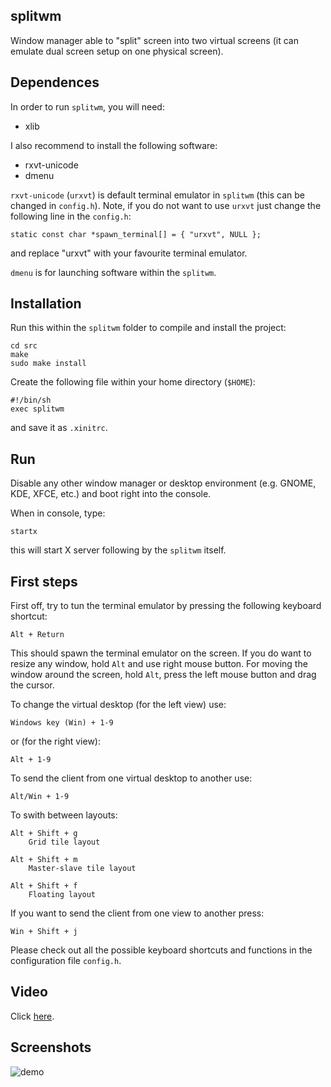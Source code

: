 ## splitwm

Window manager able to "split" screen into two virtual screens (it can emulate dual screen setup on one physical screen).

## Dependences

In order to run `splitwm`, you will need:

- xlib

I also recommend to install the following software:

- rxvt-unicode
- dmenu

`rxvt-unicode` (`urxvt`) is default terminal emulator in `splitwm` (this can be changed in `config.h`). Note, if you do not want to use `urxvt` just change the following line in the `config.h`:

    static const char *spawn_terminal[] = { "urxvt", NULL };

and replace "urxvt" with your favourite terminal emulator.

`dmenu` is for launching software within the `splitwm`.

## Installation

Run this within the `splitwm` folder to compile and install the project:

    cd src
    make
    sudo make install

Create the following file within your home directory (`$HOME`):

    #!/bin/sh
    exec splitwm

and save it as `.xinitrc`.

## Run

Disable any other window manager or desktop environment (e.g. GNOME, KDE, XFCE, etc.) and boot right into the console.

When in console, type:

    startx

 this will start X server following by the `splitwm` itself.

## First steps

First off, try to tun the terminal emulator by pressing the following keyboard shortcut:

    Alt + Return

This should spawn the terminal emulator on the screen. If you do want to resize any window, hold `Alt` and use right mouse button. For moving the window around the screen, hold `Alt`, press the left mouse button and drag the cursor.

To change the virtual desktop (for the left view) use:

    Windows key (Win) + 1-9

or (for the right view):

    Alt + 1-9

To send the client from one virtual desktop to another use:

    Alt/Win + 1-9

To swith between layouts:

    Alt + Shift + g
        Grid tile layout

    Alt + Shift + m
        Master-slave tile layout

    Alt + Shift + f
        Floating layout

If you want to send the client from one view to another press:

    Win + Shift + j


Please check out all the possible keyboard shortcuts and functions in the configuration file `config.h`.

## Video

Click [here](https://vimeo.com/58112758).

## Screenshots

![demo](https://raw.github.com/examon/splitwm/master/img/demo.png)
